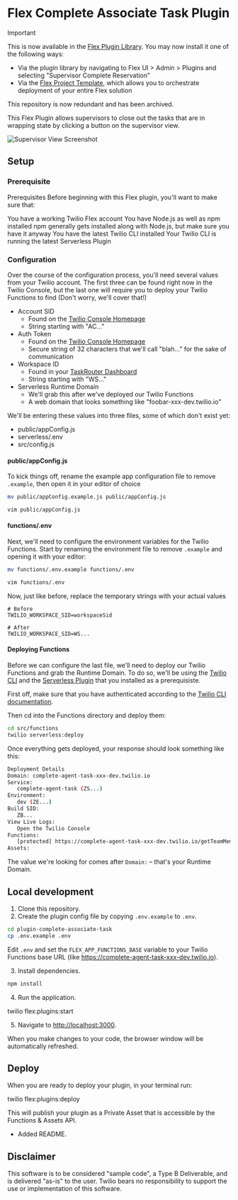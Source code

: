 # Flex Complete Associate Task Plugin

> [!IMPORTANT]  
> This is now available in the [Flex Plugin Library](https://www.twilio.com/docs/flex/developer/plugins/plugin-library). You may now install it one of the following ways:
> - Via the plugin library by navigating to Flex UI > Admin > Plugins and selecting "Supervisor Complete Reservation"
> - Via the [Flex Project Template](https://github.com/twilio-professional-services/flex-project-template), which allows you to orchestrate deployment of your entire Flex solution
>
> This repository is now redundant and has been archived.

This Flex Plugin allows supervisors to close out the tasks that are in wrapping state by clicking a button on the supervisor view. 

![Supervisor View Screenshot](./Screen%20Shot%202022-05-04%20at%203.32.33%20PM.png)

## Setup

### Prerequisite

Prerequisites
Before beginning with this Flex plugin, you'll want to make sure that:

You have a working Twilio Flex account
You have Node.js as well as npm installed
npm generally gets installed along with Node.js, but make sure you have it anyway
You have the latest Twilio CLI installed
Your Twilio CLI is running the latest Serverless Plugin

### Configuration

Over the course of the configuration process, you'll need several values from your Twilio account. The first three can be found right now in the Twilio Console, but the last one will require you to deploy your Twilio Functions to find (Don't worry, we'll cover that!)

- Account SID
  - Found on the [Twilio Console Homepage](https://www.twilio.com/console)
  - String starting with "AC..."
- Auth Token
  - Found on the [Twilio Console Homepage](https://www.twilio.com/console)
  - Secure string of 32 characters that we'll call "blah..." for the sake of communication
- Workspace ID
  - Found in your [TaskRouter Dashboard](https://www.twilio.com/console/taskrouter/dashboard)
  - String starting with "WS..."
- Serverless Runtime Domain
  - We'll grab this after we've deployed our Twilio Functions
  - A web domain that looks something like "foobar-xxx-dev.twilio.io"

We'll be entering these values into three files, some of which don't exist yet:
- public/appConfig.js
- serverless/.env
- src/config.js

#### public/appConfig.js
To kick things off, rename the example app configuration file to remove `.example`, then open it in your editor of choice

```bash
mv public/appConfig.example.js public/appConfig.js

vim public/appConfig.js
```


#### functions/.env
Next, we'll need to configure the environment variables for the Twilio Functions. Start by renaming the environment file to remove `.example` and opening it with your editor:

```bash
mv functions/.env.example functions/.env

vim functions/.env
```

Now, just like before, replace the temporary strings with your actual values

```
# Before
TWILIO_WORKSPACE_SID=workspaceSid

# After
TWILIO_WORKSPACE_SID=WS...
```

#### Deploying Functions

Before we can configure the last file, we'll need to deploy our Twilio Functions and grab the Runtime Domain. To do so, we'll be using the [Twilio CLI](https://www.twilio.com/docs/twilio-cli/quickstart) and the [Serverless Plugin](https://github.com/twilio-labs/plugin-serverless) that you installed as a prerequisiste.

First off, make sure that you have authenticated according to the [Twilio CLI documentation](https://www.twilio.com/docs/twilio-cli/quickstart#login-to-your-twilio-account).

Then cd into the Functions directory and deploy them:

```bash
cd src/functions
twilio serverless:deploy
```

Once everything gets deployed, your response should look something like this:

```bash
Deployment Details
Domain: complete-agent-task-xxx-dev.twilio.io
Service:
   complete-agent-task (ZS...)
Environment:
   dev (ZE...)
Build SID:
   ZB...
View Live Logs:
   Open the Twilio Console
Functions:
   [protected] https://complete-agent-task-xxx-dev.twilio.io/getTeamMembers
Assets:
```

The value we're looking for comes after `Domain:` – that's your Runtime Domain.


## Local development

1. Clone this repository.
2. Create the plugin config file by copying `.env.example` to `.env`.

```bash
cd plugin-complete-associate-task
cp .env.example .env
```

Edit `.env` and set the `FLEX_APP_FUNCTIONS_BASE` variable to your Twilio Functions base URL (like https://complete-agent-task-xxx-dev.twilio.io). 


3. Install dependencies.

```bash
npm install
```

4. Run the application.

twilio flex:plugins:start 


5. Navigate to [http://localhost:3000](http://localhost:3000).

When you make changes to your code, the browser window will be automatically refreshed.


## Deploy

When you are ready to deploy your plugin, in your terminal run:

twilio flex:plugins:deploy

This will publish your plugin as a Private Asset that is accessible by the Functions & Assets API.



- Added README.


## Disclaimer
This software is to be considered "sample code", a Type B Deliverable, and is delivered "as-is" to the user. Twilio bears no responsibility to support the use or implementation of this software.
